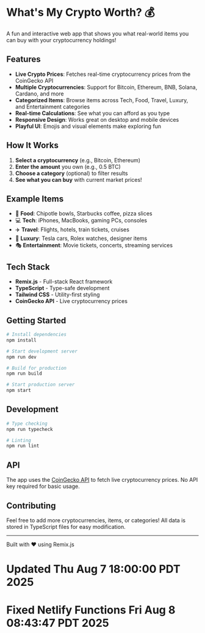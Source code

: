 # What's My Crypto Worth? 💰

A fun and interactive web app that shows you what real-world items you can buy with your cryptocurrency holdings!

## Features

- **Live Crypto Prices**: Fetches real-time cryptocurrency prices from the CoinGecko API
- **Multiple Cryptocurrencies**: Support for Bitcoin, Ethereum, BNB, Solana, Cardano, and more
- **Categorized Items**: Browse items across Tech, Food, Travel, Luxury, and Entertainment categories
- **Real-time Calculations**: See what you can afford as you type
- **Responsive Design**: Works great on desktop and mobile devices
- **Playful UI**: Emojis and visual elements make exploring fun

## How It Works

1. **Select a cryptocurrency** (e.g., Bitcoin, Ethereum)
2. **Enter the amount** you own (e.g., 0.5 BTC)
3. **Choose a category** (optional) to filter results
4. **See what you can buy** with current market prices!

## Example Items

- 🍔 **Food**: Chipotle bowls, Starbucks coffee, pizza slices
- 💻 **Tech**: iPhones, MacBooks, gaming PCs, consoles
- ✈️ **Travel**: Flights, hotels, train tickets, cruises
- 💎 **Luxury**: Tesla cars, Rolex watches, designer items
- 🎭 **Entertainment**: Movie tickets, concerts, streaming services

## Tech Stack

- **Remix.js** - Full-stack React framework
- **TypeScript** - Type-safe development
- **Tailwind CSS** - Utility-first styling
- **CoinGecko API** - Live cryptocurrency prices

## Getting Started

```bash
# Install dependencies
npm install

# Start development server
npm run dev

# Build for production
npm run build

# Start production server
npm start
```

## Development

```bash
# Type checking
npm run typecheck

# Linting
npm run lint
```

## API

The app uses the [CoinGecko API](https://www.coingecko.com/en/api) to fetch live cryptocurrency prices. No API key required for basic usage.

## Contributing

Feel free to add more cryptocurrencies, items, or categories! All data is stored in TypeScript files for easy modification.

---

Built with ❤️ using Remix.js
# Updated Thu Aug  7 18:00:00 PDT 2025
# Fixed Netlify Functions Fri Aug  8 08:43:47 PDT 2025
